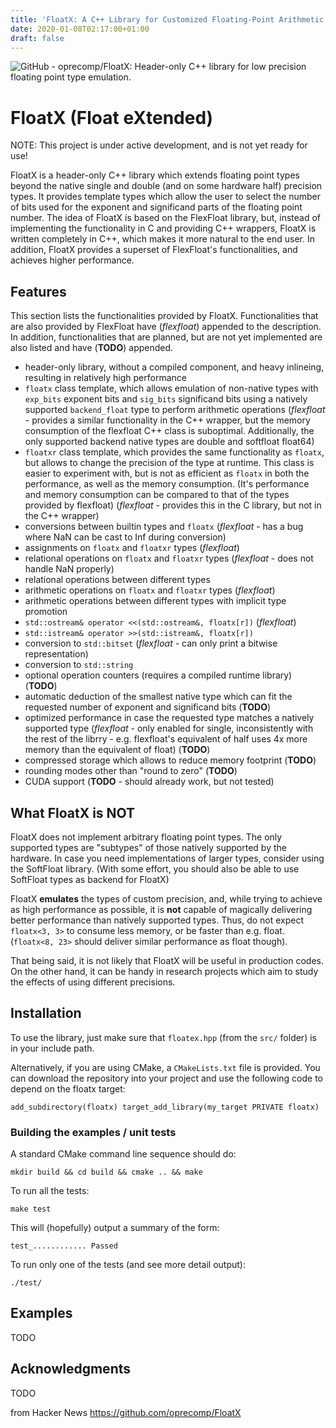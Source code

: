 ```yaml
---
title: 'FloatX: A C++ Library for Customized Floating-Point Arithmetic'
date: 2020-01-08T02:17:00+01:00
draft: false
---
```


![](https://avatars2.githubusercontent.com/u/33952981?s=400&v=4 "GitHub - oprecomp/FloatX: Header-only C++ library for low precision floating point type emulation.")  

[](https://github.com/oprecomp/FloatX#floatx-float-extended)FloatX (Float eXtended)
===================================================================================

NOTE: This project is under active development, and is not yet ready for use!

FloatX is a header-only C++ library which extends floating point types beyond the native single and double (and on some hardware half) precision types. It provides template types which allow the user to select the number of bits used for the exponent and significand parts of the floating point number. The idea of FloatX is based on the FlexFloat library, but, instead of implementing the functionality in C and providing C++ wrappers, FloatX is written completely in C++, which makes it more natural to the end user. In addition, FloatX provides a superset of FlexFloat's functionalities, and achieves higher performance.

[](https://github.com/oprecomp/FloatX#features)Features
-------------------------------------------------------

This section lists the functionalities provided by FloatX. Functionalities that are also provided by FlexFloat have (_flexfloat_) appended to the description. In addition, functionalities that are planned, but are not yet implemented are also listed and have (**TODO**) appended.

*   header-only library, without a compiled component, and heavy inlineing, resulting in relatively high performance
*   `floatx` class template, which allows emulation of non-native types with `exp_bits` exponent bits and `sig_bits` significand bits using a natively supported `backend_float` type to perform arithmetic operations (_flexfloat_ - provides a similar functionality in the C++ wrapper, but the memory consumption of the flexfloat C++ class is suboptimal. Additionally, the only supported backend native types are double and softfloat float64)
*   `floatxr` class template, which provides the same functionality as `floatx`, but allows to change the precision of the type at runtime. This class is easier to experiment with, but is not as efficient as `floatx` in both the performance, as well as the memory consumption. (It's performance and memory consumption can be compared to that of the types provided by flexfloat) (_flexfloat_ - provides this in the C library, but not in the C++ wrapper)
*   conversions between builtin types and `floatx` (_flexfloat_ - has a bug where NaN can be cast to Inf during conversion)
*   assignments on `floatx` and `floatxr` types (_flexfloat_)
*   relational operations on `floatx` and `floatxr` types (_flexfloat_ - does not handle NaN properly)
*   relational operations between different types
*   arithmetic operations on `floatx` and `floatxr` types (_flexfloat_)
*   arithmetic operations between different types with implicit type promotion
*   `std::ostream& operator <<(std::ostream&, floatx[r])` (_flexfloat_)
*   `std::istream& operator >>(std::istream&, floatx[r])`
*   conversion to `std::bitset` (_flexfloat_ - can only print a bitwise representation)
*   conversion to `std::string`
*   optional operation counters (requires a compiled runtime library) (**TODO**)
*   automatic deduction of the smallest native type which can fit the requested number of exponent and significand bits (**TODO**)
*   optimized performance in case the requested type matches a natively supported type (_flexfloat_ - only enabled for single, inconsistently with the rest of the librry - e.g. flexfloat's equivalent of half uses 4x more memory than the equivalent of float) (**TODO**)
*   compressed storage which allows to reduce memory footprint (**TODO**)
*   rounding modes other than "round to zero" (**TODO**)
*   CUDA support (**TODO** - should already work, but not tested)

[](https://github.com/oprecomp/FloatX#what-floatx-is-not)What FloatX is NOT
---------------------------------------------------------------------------

FloatX does not implement arbitrary floating point types. The only supported types are "subtypes" of those natively supported by the hardware. In case you need implementations of larger types, consider using the SoftFloat library. (With some effort, you should also be able to use SoftFloat types as backend for FloatX)

FloatX **emulates** the types of custom precision, and, while trying to achieve as high performance as possible, it is **not** capable of magically delivering better performance than natively supported types. Thus, do not expect `floatx<3, 3>` to consume less memory, or be faster than e.g. float. (`floatx<8, 23>` should deliver similar performance as float though).

That being said, it is not likely that FloatX will be useful in production codes. On the other hand, it can be handy in research projects which aim to study the effects of using different precisions.

[](https://github.com/oprecomp/FloatX#installation)Installation
---------------------------------------------------------------

To use the library, just make sure that `floatex.hpp` (from the `src/` folder) is in your include path.

Alternatively, if you are using CMake, a `CMakeLists.txt` file is provided. You can download the repository into your project and use the following code to depend on the floatx target:

```
add_subdirectory(floatx) target_add_library(my_target PRIVATE floatx) 
```

### [](https://github.com/oprecomp/FloatX#building-the-examples--unit-tests)Building the examples / unit tests

A standard CMake command line sequence should do:

```
mkdir build && cd build && cmake .. && make 
```

To run all the tests:

```
make test 
```

This will (hopefully) output a summary of the form:

```
test_............ Passed 
```

To run only one of the tests (and see more detail output):

```
./test/ 
```

[](https://github.com/oprecomp/FloatX#examples)Examples
-------------------------------------------------------

TODO

[](https://github.com/oprecomp/FloatX#acknowledgments)Acknowledgments
---------------------------------------------------------------------

TODO

  
  
from Hacker News https://github.com/oprecomp/FloatX